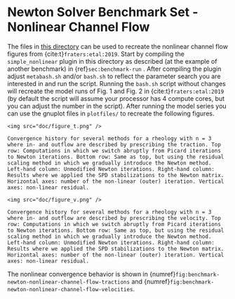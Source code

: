 # Newton Solver Benchmark Set - Nonlinear Channel Flow

The files in [this directory](https://github.com/geodynamics/aspect/tree/main/benchmarks/newton_solver_benchmark_set/nonlinear_channel_flow)
can be used to recreate the nonlinear channel flow figures from
{cite:t}`fraters:etal:2019`.
Start by compiling the `simple_nonlinear` plugin in this directory as described (at the example of another benchmark)
in {ref}`sec:benchmark-run` .
After compiling the plugin adjust `metabash.sh` and/or `bash.sh` to reflect
the parameter search you are interested in and run the script.
Running the `bash.sh` script without changes will recreate the model runs of Fig. 1 and Fig. 2 in {cite:t}`fraters:etal:2019`
(by default the script will assume your processor has 4 compute cores, but you can adjust the number in the script).
After running the model series you can use the gnuplot files in `plotfiles/` to recreate the following figures.

```{figure-md} fig:benchmark-newton-nonlinear-channel-flow-tractions
<img src="doc/figure_t.png" />

Convergence history for several methods for a rheology with n = 3 where in- and outflow are described by prescribing the traction. Top row: Computations in which we switch abruptly from Picard iterations to Newton iterations. Bottom row: Same as top, but using the residual scaling method in which we gradually introduce the Newton method. Left-hand column: Unmodified Newton iterations. Right-hand column: Results where we applied the SPD stabilizations to the Newton matrix. Horizontal axes: number of the non-linear (outer) iteration. Vertical axes: non-linear residual.
```

```{figure-md} fig:benchmark-newton-nonlinear-channel-flow-velocities
<img src="doc/figure_v.png" />

Convergence history for several methods for a rheology with n = 3 where in- and outflow are described by prescribing the velocity. Top row: Computations in which we switch abruptly from Picard iterations to Newton iterations. Bottom row: Same as top, but using the residual scaling method in which we gradually introduce the Newton method. Left-hand column: Unmodified Newton iterations. Right-hand column: Results where we applied the SPD stabilizations to the Newton matrix. Horizontal axes: number of the non-linear (outer) iteration. Vertical axes: non-linear residual.
```

The nonlinear convergence behavior is shown in {numref}`fig:benchmark-newton-nonlinear-channel-flow-tractions` and {numref}`fig:benchmark-newton-nonlinear-channel-flow-velocities`.
